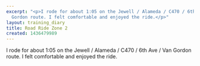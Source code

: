 ```yaml
---
excerpt: "<p>I rode for about 1:05 on the Jewell / Alameda / C470 / 6th Ave / Van
  Gordon route. I felt comfortable and enjoyed the ride.</p>"
layout: training_diary
title: Road Ride Zone 2
created: 1436479989
---
```

<p>I rode for about 1:05 on the Jewell / Alameda / C470 / 6th Ave / Van Gordon route. I felt comfortable and enjoyed the ride.</p>
